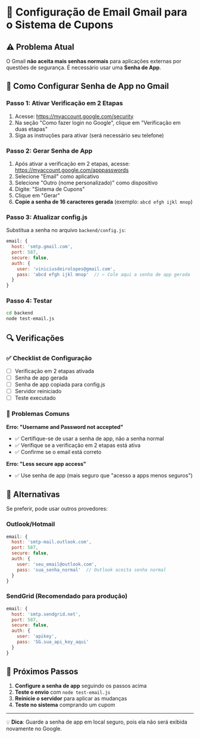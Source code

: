 # 📧 Configuração de Email Gmail para o Sistema de Cupons

## ⚠️ Problema Atual
O Gmail **não aceita mais senhas normais** para aplicações externas por questões de segurança. É necessário usar uma **Senha de App**.

## 🔐 Como Configurar Senha de App no Gmail

### Passo 1: Ativar Verificação em 2 Etapas
1. Acesse: https://myaccount.google.com/security
2. Na seção "Como fazer login no Google", clique em "Verificação em duas etapas"
3. Siga as instruções para ativar (será necessário seu telefone)

### Passo 2: Gerar Senha de App
1. Após ativar a verificação em 2 etapas, acesse: https://myaccount.google.com/apppasswords
2. Selecione "Email" como aplicativo
3. Selecione "Outro (nome personalizado)" como dispositivo
4. Digite: "Sistema de Cupons"
5. Clique em "Gerar"
6. **Copie a senha de 16 caracteres gerada** (exemplo: `abcd efgh ijkl mnop`)

### Passo 3: Atualizar config.js
Substitua a senha no arquivo `backend/config.js`:

```javascript
email: {
  host: 'smtp.gmail.com',
  port: 587,
  secure: false,
  auth: {
    user: 'viniciusdeirolopes@gmail.com',
    pass: 'abcd efgh ijkl mnop'  // ← Cole aqui a senha de app gerada
  }
}
```

### Passo 4: Testar
```bash
cd backend
node test-email.js
```

## 🔍 Verificações

### ✅ Checklist de Configuração
- [ ] Verificação em 2 etapas ativada
- [ ] Senha de app gerada
- [ ] Senha de app copiada para config.js
- [ ] Servidor reiniciado
- [ ] Teste executado

### 🚨 Problemas Comuns

**Erro: "Username and Password not accepted"**
- ✅ Certifique-se de usar a senha de app, não a senha normal
- ✅ Verifique se a verificação em 2 etapas está ativa
- ✅ Confirme se o email está correto

**Erro: "Less secure app access"**
- ✅ Use senha de app (mais seguro que "acesso a apps menos seguros")

## 📱 Alternativas

Se preferir, pode usar outros provedores:

### Outlook/Hotmail
```javascript
email: {
  host: 'smtp-mail.outlook.com',
  port: 587,
  secure: false,
  auth: {
    user: 'seu_email@outlook.com',
    pass: 'sua_senha_normal'  // Outlook aceita senha normal
  }
}
```

### SendGrid (Recomendado para produção)
```javascript
email: {
  host: 'smtp.sendgrid.net',
  port: 587,
  secure: false,
  auth: {
    user: 'apikey',
    pass: 'SG.sua_api_key_aqui'
  }
}
```

## 🎯 Próximos Passos

1. **Configure a senha de app** seguindo os passos acima
2. **Teste o envio** com `node test-email.js`
3. **Reinicie o servidor** para aplicar as mudanças
4. **Teste no sistema** comprando um cupom

---

💡 **Dica**: Guarde a senha de app em local seguro, pois ela não será exibida novamente no Google.